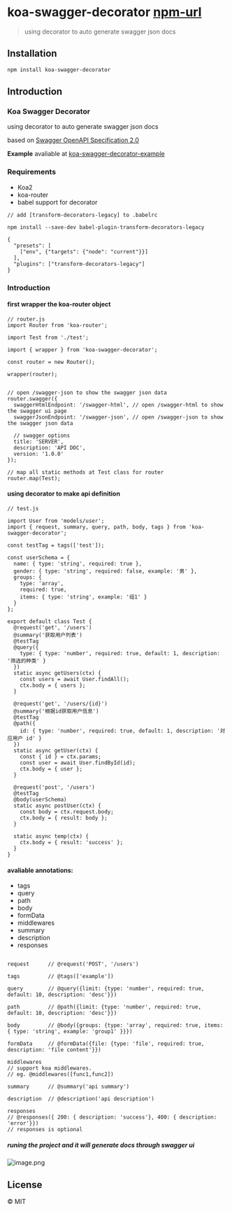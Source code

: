 # koa-swagger-decorator [npm-url]
> using decorator to auto generate swagger json docs

## Installation


```bash
npm install koa-swagger-decorator
```

## Introduction

### Koa Swagger Decorator

using decorator to auto generate swagger json docs

based on [Swagger OpenAPI Specification 2.0](https://github.com/OAI/OpenAPI-Specification/blob/master/versions/2.0.md)

**Example** avaliable at [koa-swagger-decorator-example](https://github.com/Cody2333/koa-swagger-decorator-example)
### Requirements

- Koa2
- koa-router
- babel support for decorator

```
// add [transform-decorators-legacy] to .babelrc

npm install --save-dev babel-plugin-transform-decorators-legacy

{
  "presets": [
    ["env", {"targets": {"node": "current"}}]
  ],
  "plugins": ["transform-decorators-legacy"]
}
```
### Introduction

#### first wrapper the koa-router object

```
// router.js
import Router from 'koa-router';

import Test from './test';

import { wrapper } from 'koa-swagger-decorator';

const router = new Router();

wrapper(router);


// open /swagger-json to show the swagger json data
router.swagger({
  swaggerHtmlEndpoint: '/swagger-html', // open /swagger-html to show the swagger ui page
  swaggerJsonEndpoint: '/swagger-json', // open /swagger-json to show the swagger json data

  // swagger options
  title: 'SERVER', 
  description: 'API DOC', 
  version: '1.0.0' 
});

// map all static methods at Test class for router
router.map(Test);

```

#### using decorator to make api definition

```
// test.js

import User from 'models/user';
import { request, summary, query, path, body, tags } from 'koa-swagger-decorator';

const testTag = tags(['test']);

const userSchema = {
  name: { type: 'string', required: true },
  gender: { type: 'string', required: false, example: '男' },
  groups: {
    type: 'array',
    required: true,
    items: { type: 'string', example: '组1' }
  }
};

export default class Test {
  @request('get', '/users')
  @summary('获取用户列表')
  @testTag
  @query({
    type: { type: 'number', required: true, default: 1, description: '筛选的种类' }
  })
  static async getUsers(ctx) {
    const users = await User.findAll();
    ctx.body = { users };
  }

  @request('get', '/users/{id}')
  @summary('根据id获取用户信息')
  @testTag
  @path({
    id: { type: 'number', required: true, default: 1, description: '对应用户 id' }
  })
  static async getUser(ctx) {
    const { id } = ctx.params;
    const user = await User.findById(id);
    ctx.body = { user };
  }

  @request('post', '/users')
  @testTag
  @body(userSchema)
  static async postUser(ctx) {
    const body = ctx.request.body;
    ctx.body = { result: body };
  }

  static async temp(ctx) {
    ctx.body = { result: 'success' };
  }
}

```

#### avaliable annotations:

- tags         
- query
- path
- body
- formData
- middlewares
- summary
- description
- responses

```

request      // @request('POST', '/users')

tags         // @tags(['example'])

query        // @query({limit: {type: 'number', required: true, default: 10, description: 'desc'}})

path         // @path({limit: {type: 'number', required: true, default: 10, description: 'desc'}})

body         // @body({groups: {type: 'array', required: true, items: { type: 'string', example: 'group1' }}})

formData     // @formData({file: {type: 'file', required: true, description: 'file content'}})

middlewares  
// support koa middlewares. 
// eg. @middlewares([func1,func2])

summary      // @summary('api summary')

description  // @description('api description')

responses 
// @responses({ 200: { description: 'success'}, 400: { description: 'error'}})
// responses is optional
```



##### runing the project and it will generate docs through swagger ui

![image.png](http://upload-images.jianshu.io/upload_images/2563527-4b6ed895183a0055.png?imageMogr2/auto-orient/strip%7CimageView2/2/w/1240)
## License

 © MIT


[npm-url]: https://npmjs.org/package/koa-swagger-decorator
